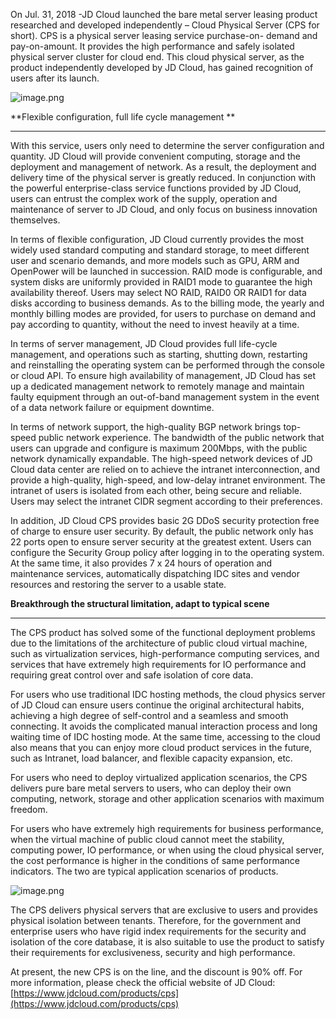 On Jul. 31, 2018 -JD Cloud launched the bare metal server leasing product researched and developed independently – Cloud Physical Server (CPS for short). CPS is a physical server leasing service purchase-on- demand and pay-on-amount. It provides the high performance and safely isolated physical server cluster for cloud end. This cloud physical server, as the product independently developed by JD Cloud, has gained recognition of users after its launch.

![image.png]()

**Flexible configuration, full life cycle management **

****

With this service, users only need to determine the server configuration and quantity. JD Cloud will provide convenient computing, storage and the deployment and management of network. As a result, the deployment and delivery time of the physical server is greatly reduced. In conjunction with the powerful enterprise-class service functions provided by JD Cloud, users can entrust the complex work of the supply, operation and maintenance of server to JD Cloud, and only focus on business innovation themselves.

In terms of flexible configuration, JD Cloud currently provides the most widely used standard computing and standard storage, to meet different user and scenario demands, and more models such as GPU, ARM and OpenPower will be launched in succession. RAID mode is configurable, and system disks are uniformly provided in RAID1 mode to guarantee the high availability thereof. Users may select NO RAID, RAID0 OR RAID1 for data disks according to business demands. As to the billing mode, the yearly and monthly billing modes are provided, for users to purchase on demand and pay according to quantity, without the need to invest heavily at a time.

In terms of server management, JD Cloud provides full life-cycle management, and operations such as starting, shutting down, restarting and reinstalling the operating system can be performed through the console or cloud API. To ensure high availability of management, JD Cloud has set up a dedicated management network to remotely manage and maintain faulty equipment through an out-of-band management system in the event of a data network failure or equipment downtime.

In terms of network support, the high-quality BGP network brings top-speed public network experience. The bandwidth of the public network that users can upgrade and configure is maximum 200Mbps, with the public network dynamically expandable. The high-speed network devices of JD Cloud data center are relied on to achieve the intranet interconnection, and provide a high-quality, high-speed, and low-delay intranet environment. The intranet of users is isolated from each other, being secure and reliable. Users may select the intranet CIDR segment according to their preferences.

In addition, JD Cloud CPS provides basic 2G DDoS security protection free of charge to ensure user security. By default, the public network only has 22 ports open to ensure server security at the greatest extent. Users can configure the Security Group policy after logging in to the operating system. At the same time, it also provides 7 x 24 hours of operation and maintenance services, automatically dispatching IDC sites and vendor resources and restoring the server to a usable state.

**Breakthrough the structural limitation, adapt to typical scene**

****

The CPS product has solved some of the functional deployment problems due to the limitations of the architecture of public cloud virtual machine, such as virtualization services, high-performance computing services, and services that have extremely high requirements for IO performance and requiring great control over and safe isolation of core data.

For users who use traditional IDC hosting methods, the cloud physics server of JD Cloud can ensure users continue the original architectural habits, achieving a high degree of self-control and a seamless and smooth connecting. It avoids the complicated manual interaction process and long waiting time of IDC hosting mode. At the same time, accessing to the cloud also means that you can enjoy more cloud product services in the future, such as Intranet, load balancer, and flexible capacity expansion, etc.

For users who need to deploy virtualized application scenarios, the CPS delivers pure bare metal servers to users, who can deploy their own computing, network, storage and other application scenarios with maximum freedom.

For users who have extremely high requirements for business performance, when the virtual machine of public cloud cannot meet the stability, computing power, IO performance, or when using the cloud physical server, the cost performance is higher in the conditions of same performance indicators. The two are typical application scenarios of products.

![image.png]()

The CPS delivers physical servers that are exclusive to users and provides physical isolation between tenants. Therefore, for the government and enterprise users who have rigid index requirements for the security and isolation of the core database, it is also suitable to use the product to satisfy their requirements for exclusiveness, security and high performance.

At present, the new CPS is on the line, and the discount is 90% off. For more information, please check the official website of JD Cloud: [https://www.jdcloud.com/products/cps](https://www.jdcloud.com/products/cps)